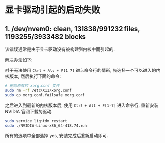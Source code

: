 # 显卡驱动引起的启动失败   

## 1. /dev/nvem0: clean, 131838/991232 files, 1193255/3933482 blocks    

该错误通常是由于显卡驱动没有被构建到内核中而引起的.  

解决办法如下:  

对于无法使用 `Ctrl + Alt + F[1-7]` 进入命令行的情形, 先选择一个可以进入的内核版本, 然后执行下面的命令:   

```bash
# 删除原有的 xorg.conf 文件
sudo rm -rf /etc/X11/xorg.conf
sudo cp xorg.conf.failsafe xorg.conf 
```

之后进入到最新的内核版本后, 使用 `Ctrl + Alt + F[1-7]` 进入命令行, 重新安装 NVIDIA 官网下载的驱动.  

```bash
sudo service lightdm restart 
sudo ./NVIDIA-Linux-x86_64-418.74.run
```

所有的选项中全部选择 yes, 安装完成后重新启动即可.  
